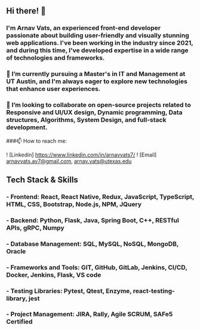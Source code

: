 ## Hi there! 👋

### I'm Arnav Vats, an experienced front-end developer passionate about building user-friendly and visually stunning web applications. I've been working in the industry since 2021, and during this time, I've developed expertise in a wide range of technologies and frameworks.

### 🌱 I’m currently pursuing a Master's in IT and Management at UT Austin, and I'm always eager to explore new technologies that enhance user experiences.

### 👯 I’m looking to collaborate on open-source projects related to Responsive and UI/UX design, Dynamic programming, Data structures, Algorithms, System Design, and full-stack development.

###📫 How to reach me: 

! [Linkedin] https://www.linkedin.com/in/arnavvats7/
! [Email] arnavvats.av7@gmail.com, arnav.vats@utexas.edu

## Tech Stack & Skills

### - Frontend: React, React Native, Redux, JavaScript, TypeScript, HTML, CSS, Bootstrap, Node.js, NPM, JQuery

### - Backend: Python, Flask, Java, Spring Boot, C++, RESTful APIs, gRPC, Numpy

### - Database Management: SQL, MySQL, NoSQL, MongoDB, Oracle 

### - Frameworks and Tools: GIT, GitHub, GitLab, Jenkins, CI/CD, Docker, Jenkins, Flask, VS code

### - Testing Libraries: Pytest, Qtest, Enzyme, react-testing-library, jest

### - Project Management: JIRA, Rally, Agile SCRUM, SAFe5 Certified

